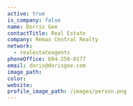 ```yaml
---
active: true
is_company: false
name: Dorris Gee
contactTitle: Real Estate
company: Remax Central Realty
network:
  - realestateagents
phoneOffice: 604-250-0177
email: doris@dorisgee.com
image_path:
color:
website:
profile_image_path: /images/person.png
---
```



